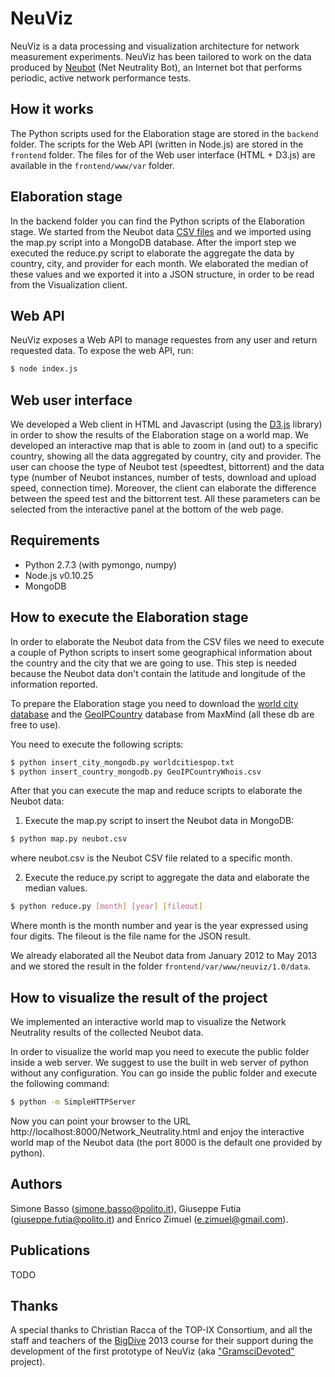 NeuViz
======

NeuViz is a data processing and visualization architecture for network measurement experiments. NeuViz has been tailored to work on the data produced by [Neubot](http://neubot.org/) (Net Neutrality Bot), an Internet bot that performs periodic, active network performance tests.

How it works
------------

The Python scripts used for the Elaboration stage are stored in the `backend` folder. The scripts for the Web API (written in Node.js) are stored in the `frontend` folder. The files for of the Web user interface (HTML + D3.js) are available in the `frontend/www/var` folder.

Elaboration stage
-----------------

In the backend folder you can find the Python scripts of the Elaboration stage. We started from the Neubot data [CSV files](http://data.neubot.org/2013/06/20/bigdive/) and we imported using the map.py script into a MongoDB database. After the import step we executed the reduce.py script to elaborate the aggregate the data by country, city, and provider for each month. We elaborated the median of these values and we exported it into a JSON structure, in order to be read from the Visualization client.

Web API
-------
NeuViz exposes a Web API to manage requestes from any user and return requested data. To expose the web API, run:

```bash
$ node index.js
```

Web user interface
-------------------

We developed a Web client in HTML and Javascript (using the [D3.js](http://d3js.org/) library) in order to show the results of the Elaboration stage on a world map.
We developed an interactive map that is able to zoom in (and out) to a specific country, showing all the data aggregated by country, city and provider. The user can choose the type of Neubot test (speedtest, bittorrent) and the data type (number of Neubot instances, number of tests, download and upload speed, connection time). Moreover, the client can elaborate the difference between the speed test and the bittorrent test. All these parameters can be selected from the interactive panel at the bottom of the web page.

Requirements
------------

- Python 2.7.3 (with pymongo, numpy)
- Node.js v0.10.25
- MongoDB

How to execute the Elaboration stage
------------------------------------

In order to elaborate the Neubot data from the CSV files we need to execute a couple of Python scripts to insert some geographical information about the country and the city that we are going to use. This step is needed because the Neubot data don't contain the latitude and longitude of the information reported.

To prepare the Elaboration stage you need to download the [world city database](http://download.maxmind.com/download/worldcities/worldcitiespop.txt.gz) and the [GeoIPCountry](http://geolite.maxmind.com/download/geoip/database/GeoIPCountryCSV.zip) database from MaxMind (all these db are free to use). 

You need to execute the following scripts:

```bash
$ python insert_city_mongodb.py worldcitiespop.txt
$ python insert_country_mongodb.py GeoIPCountryWhois.csv
```

After that you can execute the map and reduce scripts to elaborate the Neubot data:

1) Execute the map.py script to insert the Neubot data in MongoDB:

```bash
$ python map.py neubot.csv
```

where neubot.csv is the Neubot CSV file related to a specific month.

2) Execute the reduce.py script to aggregate the data and elaborate the median values.

```bash
$ python reduce.py [month] [year] [fileout]
```    

Where month is the month number and year is the year expressed using four digits. The fileout is the file name for the JSON result.

We already elaborated all the Neubot data from January 2012 to May 2013 and we stored the result in the folder `frontend/var/www/neuviz/1.0/data`.

How to visualize the result of the project
------------------------------------------

We implemented an interactive world map to visualize the Network Neutrality results of the collected Neubot data.

In order to visualize the world map you need to execute the public folder inside a web server. We suggest to use the built in web server of python without any configuration. You can go inside the public folder and execute the following command:

```bash
$ python -m SimpleHTTPServer
```
   
Now you can point your browser to the URL http://localhost:8000/Network_Neutrality.html and enjoy the interactive world map of the Neubot data (the port 8000 is the default one provided by python).


Authors
-------

Simone Basso (simone.basso@polito.it), Giuseppe Futia (giuseppe.futia@polito.it) and Enrico Zimuel (e.zimuel@gmail.com).


Publications
-------
TODO


Thanks
------

A special thanks to Christian Racca of the TOP-IX Consortium, and all the staff and teachers of the [BigDive](http://www.bigdive.eu/) 2013 course for their support during the development of the first prototype of NeuViz (aka ["GramsciDevoted"](https://github.com/ezimuel/BigDive2Gramsci) project).
 

